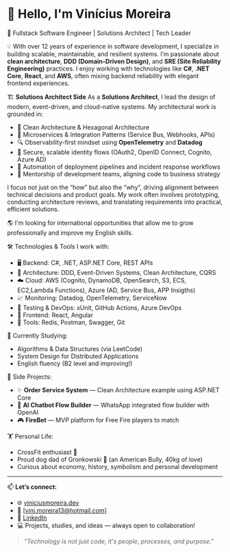 # 👋 Hello, I'm Vinícius Moreira

🎯 Fullstack Software Engineer | Solutions Architect | Tech Leader

💡 With over 12 years of experience in software development, I specialize in building scalable, maintainable, and resilient systems. I’m passionate about **clean architecture**, **DDD (Domain-Driven Design)**, and **SRE (Site Reliability Engineering)** practices. I enjoy working with technologies like **C#**, **.NET Core**, **React**, and **AWS**, often mixing backend reliability with elegant frontend experiences.

🏗️ **Solutions Architect Side**
As a **Solutions Architect**, I lead the design of modern, event-driven, and cloud-native systems. My architectural work is grounded in:

- 📐 Clean Architecture & Hexagonal Architecture
- 🧩 Microservices & Integration Patterns (Service Bus, Webhooks, APIs)
- 🔍 Observability-first mindset using **OpenTelemetry** and **Datadog**
- 🔐 Secure, scalable identity flows (OAuth2, OpenID Connect, Cognito, Azure AD)
- 🔄 Automation of deployment pipelines and incident response workflows
- 👥 Mentorship of development teams, aligning code to business strategy

I focus not just on the “how” but also the “why”, driving alignment between technical decisions and product goals. My work often involves prototyping, conducting architecture reviews, and translating requirements into practical, efficient solutions.

🌎 I'm looking for international opportunities that allow me to grow professionally and improve my English skills.

🛠️ Technologies & Tools I work with:
- 🖥️ Backend: C#, .NET, ASP.NET Core, REST APIs
- 🧠 Architecture: DDD, Event-Driven Systems, Clean Architecture, CQRS
- ☁️ Cloud: AWS (Cognito, DynamoDB, OpenSearch, S3, ECS, EC2,Lambda Functions), Azure (AD, Service Bus, APP Insigths)
- 📈 Monitoring: Datadog, OpenTelemetry, ServiceNow
- 🧪 Testing & DevOps: xUnit, GitHub Actions, Azure DevOps
- 🎨 Frontend: React, Angular
- 🧰 Tools: Redis, Postman, Swagger, Git

🧠 Currently Studying:
- Algorithms & Data Structures (via LeetCode)
- System Design for Distributed Applications
- English fluency (B2 level and improving!)

📌 Side Projects:
- ✨ **Order Service System** — Clean Architecture example using ASP.NET Core
- 💬 **AI Chatbot Flow Builder** — WhatsApp integrated flow builder with OpenAI
- 🎮 **FireBet** — MVP platform for Free Fire players to match

🏋️ Personal Life:
- CrossFit enthusiast 💪
- Proud dog dad of Gronkowski 🐶 (an American Bully, 40kg of love)
- Curious about economy, history, symbolism and personal development
---

📫 **Let’s connect:**
- 🌐 [viniciusmoreira.dev](https://viniciusmoreira.dev)
- 📧 [vini.moreira13@hotmail.com]
- 💼 [LinkedIn](https://www.linkedin.com/in/vinicius-moreira-vms)
- 💻 Projects, studies, and ideas — always open to collaboration!

> _"Technology is not just code, it's people, processes, and purpose."_  
